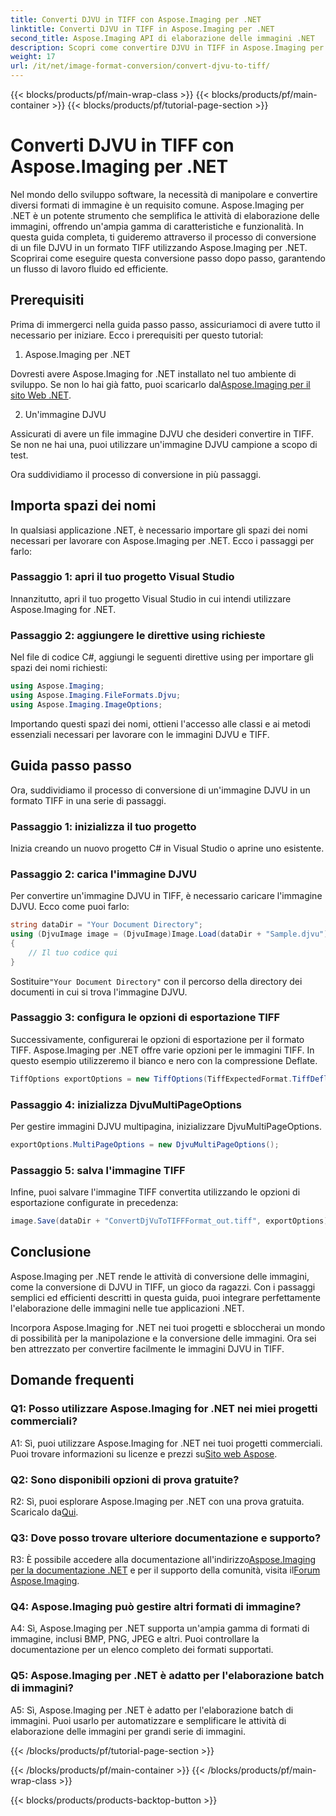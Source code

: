 ```yaml
---
title: Converti DJVU in TIFF con Aspose.Imaging per .NET
linktitle: Converti DJVU in TIFF in Aspose.Imaging per .NET
second_title: Aspose.Imaging API di elaborazione delle immagini .NET
description: Scopri come convertire DJVU in TIFF in Aspose.Imaging per .NET, uno strumento versatile per la manipolazione delle immagini. Semplifica le attività di conversione delle immagini.
weight: 17
url: /it/net/image-format-conversion/convert-djvu-to-tiff/
---
```


{{< blocks/products/pf/main-wrap-class >}}
{{< blocks/products/pf/main-container >}}
{{< blocks/products/pf/tutorial-page-section >}}

# Converti DJVU in TIFF con Aspose.Imaging per .NET

Nel mondo dello sviluppo software, la necessità di manipolare e convertire diversi formati di immagine è un requisito comune. Aspose.Imaging per .NET è un potente strumento che semplifica le attività di elaborazione delle immagini, offrendo un'ampia gamma di caratteristiche e funzionalità. In questa guida completa, ti guideremo attraverso il processo di conversione di un file DJVU in un formato TIFF utilizzando Aspose.Imaging per .NET. Scoprirai come eseguire questa conversione passo dopo passo, garantendo un flusso di lavoro fluido ed efficiente.

## Prerequisiti

Prima di immergerci nella guida passo passo, assicuriamoci di avere tutto il necessario per iniziare. Ecco i prerequisiti per questo tutorial:

1. Aspose.Imaging per .NET

 Dovresti avere Aspose.Imaging for .NET installato nel tuo ambiente di sviluppo. Se non lo hai già fatto, puoi scaricarlo dal[Aspose.Imaging per il sito Web .NET](https://releases.aspose.com/imaging/net/).

2. Un'immagine DJVU

Assicurati di avere un file immagine DJVU che desideri convertire in TIFF. Se non ne hai una, puoi utilizzare un'immagine DJVU campione a scopo di test.

Ora suddividiamo il processo di conversione in più passaggi.

## Importa spazi dei nomi

In qualsiasi applicazione .NET, è necessario importare gli spazi dei nomi necessari per lavorare con Aspose.Imaging per .NET. Ecco i passaggi per farlo:

### Passaggio 1: apri il tuo progetto Visual Studio

Innanzitutto, apri il tuo progetto Visual Studio in cui intendi utilizzare Aspose.Imaging for .NET.

### Passaggio 2: aggiungere le direttive using richieste

Nel file di codice C#, aggiungi le seguenti direttive using per importare gli spazi dei nomi richiesti:

```csharp
using Aspose.Imaging;
using Aspose.Imaging.FileFormats.Djvu;
using Aspose.Imaging.ImageOptions;
```

Importando questi spazi dei nomi, ottieni l'accesso alle classi e ai metodi essenziali necessari per lavorare con le immagini DJVU e TIFF.

## Guida passo passo

Ora, suddividiamo il processo di conversione di un'immagine DJVU in un formato TIFF in una serie di passaggi.

### Passaggio 1: inizializza il tuo progetto

Inizia creando un nuovo progetto C# in Visual Studio o aprine uno esistente.

### Passaggio 2: carica l'immagine DJVU

Per convertire un'immagine DJVU in TIFF, è necessario caricare l'immagine DJVU. Ecco come puoi farlo:

```csharp
string dataDir = "Your Document Directory";
using (DjvuImage image = (DjvuImage)Image.Load(dataDir + "Sample.djvu"))
{
    // Il tuo codice qui
}
```

 Sostituire`"Your Document Directory"` con il percorso della directory dei documenti in cui si trova l'immagine DJVU.

### Passaggio 3: configura le opzioni di esportazione TIFF

Successivamente, configurerai le opzioni di esportazione per il formato TIFF. Aspose.Imaging per .NET offre varie opzioni per le immagini TIFF. In questo esempio utilizzeremo il bianco e nero con la compressione Deflate.

```csharp
TiffOptions exportOptions = new TiffOptions(TiffExpectedFormat.TiffDeflateBw);
```

### Passaggio 4: inizializza DjvuMultiPageOptions

Per gestire immagini DJVU multipagina, inizializzare DjvuMultiPageOptions.

```csharp
exportOptions.MultiPageOptions = new DjvuMultiPageOptions();
```

### Passaggio 5: salva l'immagine TIFF

Infine, puoi salvare l'immagine TIFF convertita utilizzando le opzioni di esportazione configurate in precedenza:

```csharp
image.Save(dataDir + "ConvertDjVuToTIFFFormat_out.tiff", exportOptions);
```

## Conclusione

Aspose.Imaging per .NET rende le attività di conversione delle immagini, come la conversione di DJVU in TIFF, un gioco da ragazzi. Con i passaggi semplici ed efficienti descritti in questa guida, puoi integrare perfettamente l'elaborazione delle immagini nelle tue applicazioni .NET.

Incorpora Aspose.Imaging for .NET nei tuoi progetti e sbloccherai un mondo di possibilità per la manipolazione e la conversione delle immagini. Ora sei ben attrezzato per convertire facilmente le immagini DJVU in TIFF.

## Domande frequenti

### Q1: Posso utilizzare Aspose.Imaging for .NET nei miei progetti commerciali?

A1: Sì, puoi utilizzare Aspose.Imaging for .NET nei tuoi progetti commerciali. Puoi trovare informazioni su licenze e prezzi su[Sito web Aspose](https://purchase.aspose.com/buy).

### Q2: Sono disponibili opzioni di prova gratuite?

 R2: Sì, puoi esplorare Aspose.Imaging per .NET con una prova gratuita. Scaricalo da[Qui](https://releases.aspose.com/).

### Q3: Dove posso trovare ulteriore documentazione e supporto?

 R3: È possibile accedere alla documentazione all'indirizzo[Aspose.Imaging per la documentazione .NET](https://reference.aspose.com/imaging/net/) e per il supporto della comunità, visita il[Forum Aspose.Imaging](https://forum.aspose.com/).

### Q4: Aspose.Imaging può gestire altri formati di immagine?

A4: Sì, Aspose.Imaging per .NET supporta un'ampia gamma di formati di immagine, inclusi BMP, PNG, JPEG e altri. Puoi controllare la documentazione per un elenco completo dei formati supportati.

### Q5: Aspose.Imaging per .NET è adatto per l'elaborazione batch di immagini?

A5: Sì, Aspose.Imaging per .NET è adatto per l'elaborazione batch di immagini. Puoi usarlo per automatizzare e semplificare le attività di elaborazione delle immagini per grandi serie di immagini.

{{< /blocks/products/pf/tutorial-page-section >}}

{{< /blocks/products/pf/main-container >}}
{{< /blocks/products/pf/main-wrap-class >}}

{{< blocks/products/products-backtop-button >}}
